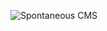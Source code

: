 ![Spontaneous CMS](https://github.com/SpontaneousCMS/spontaneous/raw/master/application/static/logo-400px-transparent.png)
